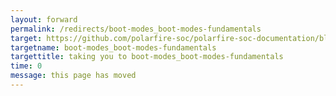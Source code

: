 ```yaml
---
layout: forward
permalink: /redirects/boot-modes_boot-modes-fundamentals
target: https://github.com/polarfire-soc/polarfire-soc-documentation/blob/master/fundamentals/boot-modes/boot-modes-fundamentals.md
targetname: boot-modes_boot-modes-fundamentals
targettitle: taking you to boot-modes_boot-modes-fundamentals
time: 0
message: this page has moved
---
```

